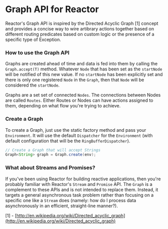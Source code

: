 # Graph API for Reactor

Reactor's Graph API is inspired by the Directed Acyclic Graph [1] concept and provides a concise way to wire artibrary actions together based on different routing predicates based on custom logic or the presence of a specific type of Exception.

### How to use the Graph API

Graphs are created ahead of time and data is fed into them by calling the `Graph.accept(T)` method. Whatever `Node` that has been set as the `startNode` will be notified of this new value. If no `startNode` has been explicitly set and there is only one registered `Node` in the `Graph`, then that `Node` will be considered the `startNode`.

Graphs are a set set of connected `Nodes`. The connections between Nodes are called `Routes`. Either Routes or Nodes can have actions assigned to them, depending on what flow you're trying to achieve.

### Create a Graph

To create a Graph, just use the static factory method and pass your `Environment`. It will use the default `Dispatcher` for the `Environment` (with default configuration that will be the `RingBufferDispatcher`).

```java
// Create a Graph that will accept Strings
Graph<String> graph = Graph.create(env);
```



### What about Streams and Promises?

If you've been using Reactor for building reactive applications, then you're probably familiar with Reactor's `Stream` and `Promise` API. The `Graph` is a complement to these APIs and is not intended to replace them. Instead, it targets a general asynchronous task problem rather than focusing on a specific one like a `Stream` does (namely: how do I process data asynchronously in an efficient, straight-line manner?).

[1] - [http://en.wikipedia.org/wiki/Directed_acyclic_graph](http://en.wikipedia.org/wiki/Directed_acyclic_graph)